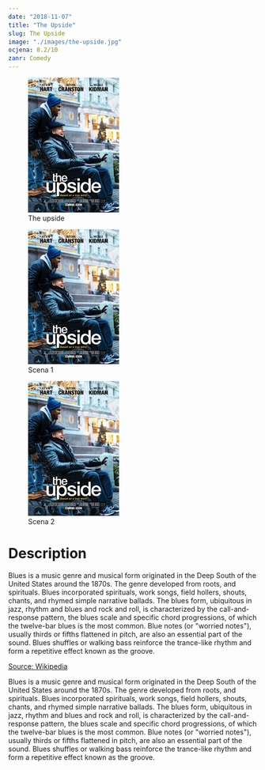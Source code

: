 ```yaml
---
date: "2018-11-07"
title: "The Upside"
slug: The Upside
image: "./images/the-upside.jpg"
ocjena: 8.2/10
zanr: Comedy
---
```


<!-- markdownlint-disable MD033 -->
<!-- Donji figure je za sliku nakon sta se klikne i ude -->

<div class="slike-post">
    <div>
        <figure class="figure1">
            <img class="slika-1-post" src="./images/the-upside.jpg" alt="Title"/>
            <figcaption class="figure__caption">The upside</figcaption>
        </figure>
    </div>
    <div>
        <figure class="figure2">
            <img class="slika-2-post" src="./images/the-upside.jpg" alt="Title"/>
            <figcaption class="figure__caption">Scena 1</figcaption>
        </figure>
        </div>
        <div>
        <figure class="figure3">
            <img class="slika-3-post" src="./images/the-upside.jpg" alt="Title"/>
            <figcaption class="figure__caption">Scena 2</figcaption>
        </figure>
    </div>
</div>

<div class="testna-klasa">
    <h1 class="Naslov-opisa">Description</h1>
    <p class="testni-tekst"> Blues is a music genre and musical form originated in the Deep South of the United States around the 1870s. The genre developed from roots, and spirituals. Blues incorporated spirituals, work songs, field hollers, shouts, chants, and rhymed simple narrative ballads. The blues form, ubiquitous in jazz, rhythm and blues and rock and roll, is characterized by the call-and-response pattern, the blues scale and specific chord progressions, of which the twelve-bar blues is the most common. Blue notes (or "worried notes"), usually thirds or fifths flattened in pitch, are also an essential part of the sound. Blues shuffles or walking bass reinforce the trance-like rhythm and form a repetitive effect known as the groove.</p>
</div>



[Source: Wikipedia](https://en.wikipedia.org/wiki/Blues)

Blues is a music genre and musical form originated in the Deep South of the United States around the 1870s. The genre developed from roots, and spirituals. Blues incorporated spirituals, work songs, field hollers, shouts, chants, and rhymed simple narrative ballads. The blues form, ubiquitous in jazz, rhythm and blues and rock and roll, is characterized by the call-and-response pattern, the blues scale and specific chord progressions, of which the twelve-bar blues is the most common. Blue notes (or "worried notes"), usually thirds or fifths flattened in pitch, are also an essential part of the sound. Blues shuffles or walking bass reinforce the trance-like rhythm and form a repetitive effect known as the groove.


